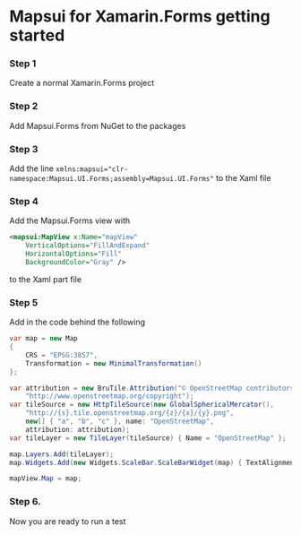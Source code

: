 # Mapsui for Xamarin.Forms getting started

### Step 1

Create a normal Xamarin.Forms project

### Step 2

Add Mapsui.Forms from NuGet to the packages

### Step 3

Add the line `xmlns:mapsui="clr-namespace:Mapsui.UI.Forms;assembly=Mapsui.UI.Forms"`
to the Xaml file

### Step 4

Add the Mapsui.Forms view with
```xml
<mapsui:MapView x:Name="mapView"
    VerticalOptions="FillAndExpand"
    HorizontalOptions="Fill"
    BackgroundColor="Gray" />
```
to the Xaml <ContentPage> part file
    
### Step 5

Add in the code behind the following

```csharp
var map = new Map
{
    CRS = "EPSG:3857",
    Transformation = new MinimalTransformation()
};

var attribution = new BruTile.Attribution("© OpenStreetMap contributors",
    "http://www.openstreetmap.org/copyright");
var tileSource = new HttpTileSource(new GlobalSphericalMercator(),
    "http://{s}.tile.openstreetmap.org/{z}/{x}/{y}.png",
    new[] { "a", "b", "c" }, name: "OpenStreetMap",
    attribution: attribution);
var tileLayer = new TileLayer(tileSource) { Name = "OpenStreetMap" };

map.Layers.Add(tileLayer);
map.Widgets.Add(new Widgets.ScaleBar.ScaleBarWidget(map) { TextAlignment = Widgets.Alignment.Center, HorizontalAlignment = Widgets.HorizontalAlignment.Left, VerticalAlignment = Widgets.VerticalAlignment.Bottom });

mapView.Map = map;
```

### Step 6.
Now you are ready to run a test

